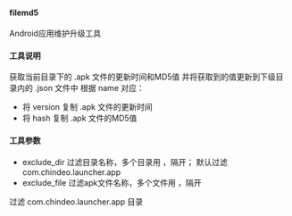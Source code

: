 #### filemd5

Android应用维护升级工具

#### 工具说明
获取当前目录下的 .apk 文件的更新时间和MD5值
并将获取到的值更新到下级目录内的 .json 文件中
根据 name 对应：
 - 将 version 复制 .apk 文件的更新时间
 - 将 hash 复制 .apk 文件的MD5值

#### 工具参数
- exclude_dir 过滤目录名称，多个目录用 ，隔开； 默认过滤 com.chindeo.launcher.app
- exclude_file 过滤apk文件名称，多个文件用 ，隔开

过滤 com.chindeo.launcher.app 目录
